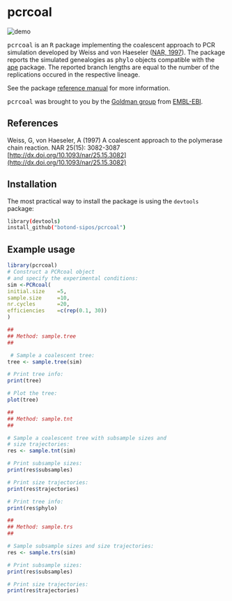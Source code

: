 pcrcoal
=======

![demo](https://raw.github.com/sbotond/pcrcoal/master/misc/demo.png)

<tt>pcrcoal</tt> is an <tt>R</tt> package implementing the coalescent approach to PCR simulation developed by Weiss and von Haeseler ([NAR, 1997](http://dx.doi.org/10.1093/nar/25.15.3082)). The package reports the simulated genealogies as <tt>phylo</tt> objects compatible with the [ape](http://cran.r-project.org/web/packages/ape) package. The reported branch lengths are equal to the number of the replications occured in the respective lineage.

See the package [reference manual](http://cran.r-project.org/web/packages/pcrcoal/pcrcoal.pdf) for more information.

<tt>pcrcoal</tt> was brought to you by the [Goldman group](http://www.ebi.ac.uk/goldman) from [EMBL-EBI](http://www.ebi.ac.uk).

References
----------

Weiss, G, von Haeseler, A (1997) A coalescent approach to the polymerase chain reaction. NAR 25(15): 3082-3087 [http://dx.doi.org/10.1093/nar/25.15.3082](http://dx.doi.org/10.1093/nar/25.15.3082)

Installation
------------
The most practical way to install the package is using the `devtools` package:

```bash
library(devtools)
install_github("botond-sipos/pcrcoal")
```

Example usage
-------------

```R
library(pcrcoal)
# Construct a PCRcoal object
# and specify the experimental conditions:
sim <-PCRcoal(
initial.size    =5,
sample.size     =10,
nr.cycles       =20,
efficiencies    =c(rep(0.1, 30))
)

##
## Method: sample.tree
##

 # Sample a coalescent tree:
tree <- sample.tree(sim)

# Print tree info:
print(tree)

# Plot the tree:
plot(tree)

##
## Method: sample.tnt
##

# Sample a coalescent tree with subsample sizes and
# size trajectories:
res <- sample.tnt(sim)

# Print subsample sizes:
print(res$subsamples)

# Print size trajectories:
print(res$trajectories)

# Print tree info:
print(res$phylo)

##
## Method: sample.trs
##

# Sample subsample sizes and size trajectories:
res <- sample.trs(sim)

# Print subsample sizes:
print(res$subsamples)

# Print size trajectories:
print(res$trajectories)
```
